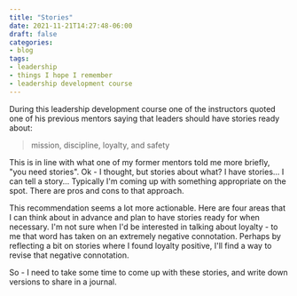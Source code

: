 ```yaml
---
title: "Stories"
date: 2021-11-21T14:27:48-06:00
draft: false
categories:
- blog
tags:
- leadership
- things I hope I remember
- leadership development course
---
```


During this leadership development course one of the instructors quoted one of his previous mentors saying that leaders should have stories ready about:

> mission, discipline, loyalty, and safety

This is in line with what one of my former mentors told me more briefly, "you need stories".  Ok - I thought, but stories about what?  I have stories...  I can tell a story...  Typically I'm coming up with something appropriate on the spot.  There are pros and cons to that approach.

This recommendation seems a lot more actionable.  Here are four areas that I can think about in advance and plan to have stories ready for when necessary.  I'm not sure when I'd be interested in talking about loyalty - to me that word has taken on an extremely negative connotation.  Perhaps by reflecting a bit on stories where I found loyalty positive, I'll find a way to revise that negative connotation.

So - I need to take some time to come up with these stories, and write down versions to share in a journal.
